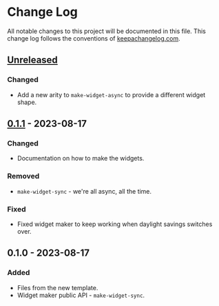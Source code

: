 # Change Log
All notable changes to this project will be documented in this file. This change log follows the conventions of [keepachangelog.com](http://keepachangelog.com/).

## [Unreleased]
### Changed
- Add a new arity to `make-widget-async` to provide a different widget shape.

## [0.1.1] - 2023-08-17
### Changed
- Documentation on how to make the widgets.

### Removed
- `make-widget-sync` - we're all async, all the time.

### Fixed
- Fixed widget maker to keep working when daylight savings switches over.

## 0.1.0 - 2023-08-17
### Added
- Files from the new template.
- Widget maker public API - `make-widget-sync`.

[Unreleased]: https://sourcehost.site/your-name/carpooling/compare/0.1.1...HEAD
[0.1.1]: https://sourcehost.site/your-name/carpooling/compare/0.1.0...0.1.1
